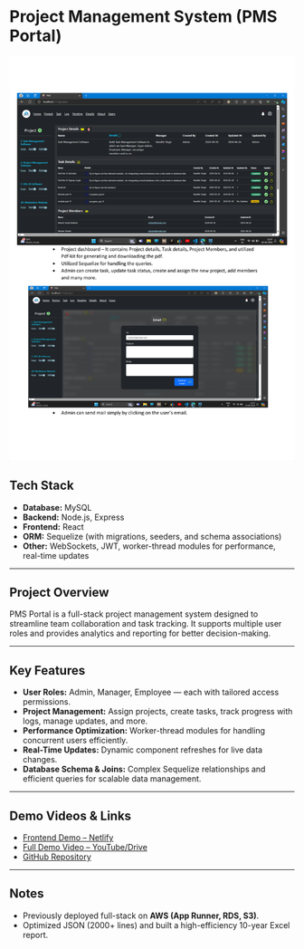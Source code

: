 # Project Management System (PMS Portal)
![PMS Portal Screenshot](screenshots/pms.png)

## Tech Stack
- **Database:** MySQL  
- **Backend:** Node.js, Express  
- **Frontend:** React  
- **ORM:** Sequelize (with migrations, seeders, and schema associations)  
- **Other:** WebSockets, JWT, worker-thread modules for performance, real-time updates  

---

## Project Overview
PMS Portal is a full-stack project management system designed to streamline team collaboration and task tracking. It supports multiple user roles and provides analytics and reporting for better decision-making.

---

## Key Features
- **User Roles:** Admin, Manager, Employee — each with tailored access permissions.  
- **Project Management:** Assign projects, create tasks, track progress with logs, manage updates, and more.  
- **Performance Optimization:** Worker-thread modules for handling concurrent users efficiently.  
- **Real-Time Updates:** Dynamic component refreshes for live data changes.  
- **Database Schema & Joins:** Complex Sequelize relationships and efficient queries for scalable data management.  

---

## Demo Videos & Links
- [Frontend Demo – Netlify](#)  
- [Full Demo Video – YouTube/Drive](#)  
- [GitHub Repository](#)  

---

## Notes
- Previously deployed full-stack on **AWS (App Runner, RDS, S3)**.  
- Optimized JSON (2000+ lines) and built a high-efficiency 10-year Excel report.  

